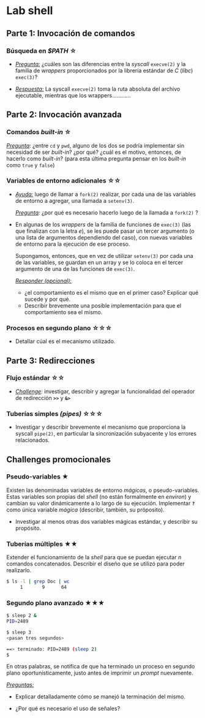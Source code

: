 # Lab shell

## Parte 1: Invocación de comandos

### Búsqueda en *$PATH* ☆

- _<u>Pregunta:</u>_ ¿cuáles son las diferencias entre la *syscall* `execve(2)` y la familia de *wrappers* proporcionados por la librería estándar de *C* (*libc*) `exec(3)`?

- _<u>Respuesta:</u>_ La syscall `execve(2)` toma la ruta absoluta del archivo ejecutable, mientras que los wrappers............

## Parte 2: Invocación avanzada

### Comandos _built-in_ ☆

_<u>Pregunta</u>_: ¿entre `cd` y `pwd`, alguno de los dos se podría implementar sin necesidad de ser _built-in_? ¿por qué? ¿cuál es el motivo, entonces, de hacerlo como _built-in_? (para esta última pregunta pensar en los _built-in_ como `true` y `false`)

### Variables de entorno adicionales ☆☆

- _<u>Ayuda:</u>_ luego de llamar a `fork(2)` realizar, por cada una de las variables de entorno a agregar, una llamada a `setenv(3)`.

  _<u>Pregunta</u>:_ ¿por qué es necesario hacerlo luego de la llamada a `fork(2)` ?

- En algunas de los _wrappers_ de la familia de funciones de `exec(3)` (las que finalizan con la letra _e_), se les puede pasar un tercer argumento (o una lista de argumentos dependiendo del caso), con nuevas variables de entorno para la ejecución de ese proceso. 

  Supongamos, entonces, que en vez de utilizar `setenv(3)` por cada una de las variables, se guardan en un array y se lo coloca en el tercer argumento de una de las funciones de `exec(3)`.

  _<u>Responder (opcional):</u>_

  - ¿el comportamiento es el mismo que en el primer caso? Explicar qué sucede y por qué.
  - Describir brevemente una posible implementación para que el comportamiento sea el mismo.

### Procesos en segundo plano ☆☆☆

- Detallar cúal es el mecanismo utilizado.

## Parte 3: Redirecciones

### Flujo estándar ☆☆

  - _<u>Challenge</u>:_ investigar, describir y agregar la funcionalidad del operador de redirección **`>>`** y **`&>`**

### Tuberías simples *(pipes)* ☆☆☆

- Investigar y describir brevemente el mecanismo que proporciona la syscall `pipe(2)`, en particular la sincronización subyacente y los errores relacionados.

## Challenges promocionales

### Pseudo-variables ★

Existen las denominadas variables de entorno *mágicas*, o pseudo-variables. Estas variables son propias del *shell* (no están formalmente en *environ*) y cambian su valor dinámicamente a lo largo de su ejecución. Implementar **`?`** como única variable *mágica* (describir, también, su próposito).

- Investigar al menos otras dos variables mágicas estándar, y describir su propósito.

### Tuberías múltiples ★★

Extender el funcionamiento de la *shell* para que se puedan ejecutar *n* comandos concatenados. Describir el diseño que se utilizó para poder realizarlo.

```bash
$ ls -l | grep Doc | wc
     1       9      64
```

### Segundo plano avanzado ★★★

```bash
$ sleep 2 &
PID=2489

$ sleep 3
<pasan tres segundos>

==> terminado: PID=2489 (sleep 2)
$
```

En otras palabras, se notifica de que ha terminado un proceso en segundo plano oportunísticamente, justo antes de imprimir un *prompt* nuevamente. 

_<u>Preguntas:</u>_

- Explicar detalladamente cómo se manejó la terminación del mismo.

- ¿Por qué es necesario el uso de señales?
